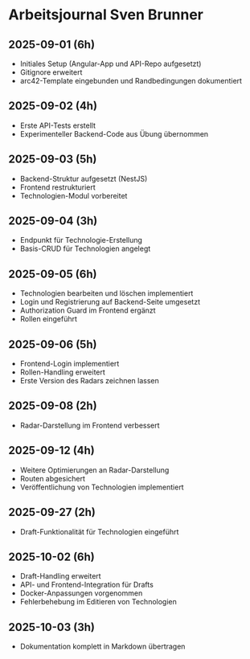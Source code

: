 # Arbeitsjournal Sven Brunner

## 2025-09-01 (6h)
- Initiales Setup (Angular-App und API-Repo aufgesetzt)
- Gitignore erweitert
- arc42-Template eingebunden und Randbedingungen dokumentiert

## 2025-09-02 (4h)
- Erste API-Tests erstellt
- Experimenteller Backend-Code aus Übung übernommen

## 2025-09-03 (5h)
- Backend-Struktur aufgesetzt (NestJS)
- Frontend restrukturiert
- Technologien-Modul vorbereitet

## 2025-09-04 (3h)
- Endpunkt für Technologie-Erstellung
- Basis-CRUD für Technologien angelegt

## 2025-09-05 (6h)
- Technologien bearbeiten und löschen implementiert
- Login und Registrierung auf Backend-Seite umgesetzt
- Authorization Guard im Frontend ergänzt
- Rollen eingeführt

## 2025-09-06 (5h)
- Frontend-Login implementiert
- Rollen-Handling erweitert
- Erste Version des Radars zeichnen lassen

## 2025-09-08 (2h)
- Radar-Darstellung im Frontend verbessert

## 2025-09-12 (4h)
- Weitere Optimierungen an Radar-Darstellung
- Routen abgesichert
- Veröffentlichung von Technologien implementiert

## 2025-09-27 (2h)
- Draft-Funktionalität für Technologien eingeführt

## 2025-10-02 (6h)
- Draft-Handling erweitert
- API- und Frontend-Integration für Drafts
- Docker-Anpassungen vorgenommen
- Fehlerbehebung im Editieren von Technologien

## 2025-10-03 (3h)
- Dokumentation komplett in Markdown übertragen
